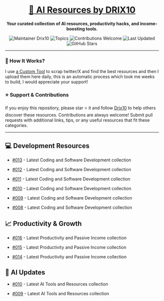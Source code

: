<div align="center">
  <h1><a href="https://x.com/DRIX_10_" target="_blank">🚀 AI Resources by DRIX10</a></h1>
  <p><strong>Your curated collection of AI resources, productivity hacks, and income-boosting tools.</strong></p>
</div>

<div align="center">
  <img src="https://img.shields.io/badge/Maintainer-Drix10-blue" alt="Maintainer Drix10" />
  <img src="https://img.shields.io/badge/Topics-Productivity%2C%20AI%2C%20Tips%20and%20Tricks-red" alt="Topics" />
  <img src="https://img.shields.io/badge/Contributions-Welcome-brightgreen" alt="Contributions Welcome" />
  <img src="https://img.shields.io/github/last-commit/Drix10/ai-resources?style=flat-square&color=5D6D7E" alt="Last Updated" />
  <img src="https://img.shields.io/github/stars/Drix10/ai-resources?style=social" alt="GitHub Stars" />
</div>

---

### 🧵 How It Works?

I use [a Custom Tool](https://github.com/Drix10/Twitter-Gemini-GitHub-MVP) to scrap twitter/X and find the best resources and then I upload them here daily, this is an automatic process which took me weeks to build, I would appreciate your support!

### ⭐️ Support & Contributions

If you enjoy this repository, please star ⭐️ it and follow [Drix10](https://github.com/Drix10) to help others discover these resources. Contributions are always welcome! Submit pull requests with additional links, tips, or any useful resources that fit these categories.

---


## 💻 Development Resources
- [#013](https://github.com/Drix10/ai-resources/blob/main/Coding%20and%20Software%20Development/resources-013.md) - Latest Coding and Software Development collection

- [#012](https://github.com/Drix10/ai-resources/blob/main/Coding%20and%20Software%20Development/resources-012.md) - Latest Coding and Software Development collection

- [#011](https://github.com/Drix10/ai-resources/blob/main/Coding%20and%20Software%20Development/resources-011.md) - Latest Coding and Software Development collection

- [#010](https://github.com/Drix10/ai-resources/blob/main/Coding%20and%20Software%20Development/resources-010.md) - Latest Coding and Software Development collection

- [#009](https://github.com/Drix10/ai-resources/blob/main/Coding%20and%20Software%20Development/resources-009.md) - Latest Coding and Software Development collection

- [#008](https://github.com/Drix10/ai-resources/blob/main/Coding%20and%20Software%20Development/resources-008.md) - Latest Coding and Software Development collection

## 📈 Productivity & Growth
- [#016](https://github.com/Drix10/ai-resources/blob/main/Productivity%20and%20Passive%20Income/resources-016.md) - Latest Productivity and Passive Income collection

- [#015](https://github.com/Drix10/ai-resources/blob/main/Productivity%20and%20Passive%20Income/resources-015.md) - Latest Productivity and Passive Income collection

- [#014](https://github.com/Drix10/ai-resources/blob/main/Productivity%20and%20Passive%20Income/resources-014.md) - Latest Productivity and Passive Income collection

## 🤖 AI Updates
- [#010](https://github.com/Drix10/ai-resources/blob/main/AI%20Tools%20and%20Resources/resources-010.md) - Latest AI Tools and Resources collection

- [#009](https://github.com/Drix10/ai-resources/blob/main/AI%20Tools%20and%20Resources/resources-009.md) - Latest AI Tools and Resources collection

